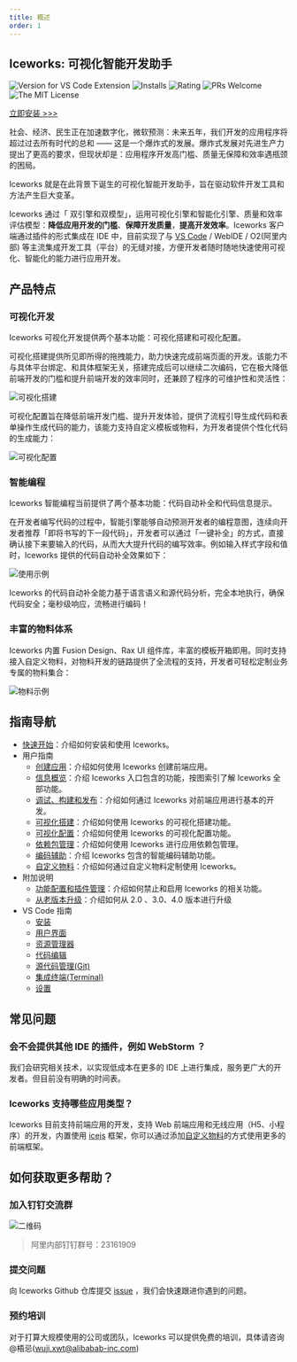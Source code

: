 ```yaml
---
title: 概述
order: 1
---
```


## Iceworks: 可视化智能开发助手

![Version for VS Code Extension](https://vsmarketplacebadge.apphb.com/version-short/iceworks-team.iceworks.svg?logo=visual-studio-code)
![Installs](https://vsmarketplacebadge.apphb.com/installs-short/iceworks-team.iceworks.svg)
![Rating](https://vsmarketplacebadge.apphb.com/rating-short/iceworks-team.iceworks.svg)
![PRs Welcome](https://img.shields.io/badge/PRs-welcome-brightgreen.svg)
![The MIT License](https://img.shields.io/badge/license-MIT-blue.svg)

[立即安装 >>>](https://marketplace.visualstudio.com/items?itemName=iceworks-team.iceworks)

社会、经济、民生正在加速数字化，微软预测：未来五年，我们开发的应用程序将超过过去所有时代的总和 —— 这是一个爆炸式的发展。爆炸式发展对先进生产力提出了更高的要求，但现状却是：应用程序开发高门槛、质量无保障和效率遇瓶颈的困局。

Iceworks 就是在此背景下诞生的可视化智能开发助手，旨在驱动软件开发工具和方法产生巨大变革。

Iceworks 通过「 双引擎和双模型」，运用可视化引擎和智能化引擎、质量和效率评估模型：**降低应用开发的门槛**、**保障开发质量**，**提高开发效率**。Iceworks 客户端通过插件的形式集成在 IDE 中，目前实现了与 [VS Code](https://code.visualstudio.com/) / WebIDE / O2(阿里内部) 等主流集成开发工具（平台）的无缝对接，方便开发者随时随地快速使用可视化、智能化的能力进行应用开发。

## 产品特点

### 可视化开发

Iceworks 可视化开发提供两个基本功能：可视化搭建和可视化配置。

可视化搭建提供所见即所得的拖拽能力，助力快速完成前端页面的开发。该能力不与具体平台绑定、和具体框架无关，搭建完成后可以继续二次编码，它在极大降低前端开发的门槛和提升前端开发的效率同时，还兼顾了程序的可维护性和灵活性：

![可视化搭建](https://img.alicdn.com/tfs/TB1yTO8i8Bh1e4jSZFhXXcC9VXa-1440-900.png_790x10000.jpg)

可视化配置旨在降低前端开发门槛、提升开发体验，提供了流程引导生成代码和表单操作生成代码的能力，该能力支持自定义模板或物料，为开发者提供个性化代码的生成能力：

![可视化配置](https://img.alicdn.com/tfs/TB1VzS_i8Bh1e4jSZFhXXcC9VXa-1024-768.png_790x10000.jpg)

### 智能编程

Iceworks 智能编程当前提供了两个基本功能：代码自动补全和代码信息提示。

在开发者编写代码的过程中，智能引擎能够自动预测开发者的编程意图，连续向开发者推荐「即将书写的下一段代码」，开发者可以通过「一键补全」的方式，直接确认接下来要输入的代码，从而大大提升代码的编写效率。例如输入样式字段和值时，Iceworks 提供的代码自动补全效果如下：

![使用示例](https://user-images.githubusercontent.com/56879942/87412958-3895e700-c5fc-11ea-88e2-3e3e78a07f9e.gif)

Iceworks 的代码自动补全能力基于语言语义和源代码分析，完全本地执行，确保代码安全；毫秒级响应，流畅进行编码！

### 丰富的物料体系

Iceworks 内置 Fusion Design、Rax UI 组件库，丰富的模板开箱即用。同时支持接入自定义物料，对物料开发的链路提供了全流程的支持，开发者可轻松定制业务专属的物料集合：

![物料示例](https://img.alicdn.com/tfs/TB1UjO9SET1gK0jSZFrXXcNCXXa-1000-750.png)

## 指南导航

- [快速开始](/docs/iceworks/quick-start)：介绍如何安装和使用 Iceworks。
- 用户指南
    - [创建应用](/docs/iceworks/create-application)：介绍如何使用 Iceworks 创建前端应用。
    - [信息概览](/docs/iceworks/application-view)：介绍 Iceworks 入口包含的功能，按图索引了解 Iceworks 全部功能。
    - [调试、构建和发布](/docs/iceworks/flow)：介绍如何通过 Iceworks 对前端应用进行基本的开发。
    - [可视化搭建](/docs/iceworks/ui-builder)：介绍如何使用 Iceworks 的可视化搭建功能。
    - [可视化配置](/docs/iceworks/ui-settings)：介绍如何使用 Iceworks 的可视化配置功能。
    - [依赖包管理](/docs/iceworks/dependency)：介绍如何使用 Iceworks 进行应用依赖包管理。
    - [编码辅助](/docs/iceworks/intelli-sense)：介绍 Iceworks 包含的智能编码辅助功能。
    - [自定义物料](/docs/iceworks/material)：介绍如何通过自定义物料定制使用 Iceworks。
- 附加说明
    - [功能配置和插件管理](/docs/iceworks/settings)：介绍如何禁止和启用 Iceworks 的相关功能。
    - [从老版本升级](/docs/iceworks/upgrade-guidelines)：介绍如何从 2.0 、3.0、4.0 版本进行升级
- VS Code 指南
    - [安装](/docs/iceworks/install)
    - [用户界面](/docs/iceworks/user-interface)
    - [资源管理器](/docs/iceworks/explorer)
    - [代码编辑](/docs/iceworks/editor)
    - [源代码管理(Git)](/docs/iceworks/version-control)
    - [集成终端(Terminal)](/docs/iceworks/integrated-terminal)
    - [设置](/docs/iceworks/settings)

## 常见问题

### 会不会提供其他 IDE 的插件，例如 WebStorm ？

我们会研究相关技术，以实现低成本在更多的 IDE 上进行集成，服务更广大的开发者。但目前没有明确的时间表。

### Iceworks 支持哪些应用类型？

Iceworks 目前支持前端应用的开发，支持 Web 前端应用和无线应用（H5、小程序）的开发，内置使用 [icejs](https://github.com/alibaba/ice) 框架，你可以通过添加[自定义物料](/docs/iceworks/)的方式使用更多的前端框架。

## 如何获取更多帮助？

### 加入钉钉交流群

![二维码](https://img.alicdn.com/tfs/TB1OdxtgIVl614jSZKPXXaGjpXa-490-672.png_360x10000.jpg)

> 阿里内部钉钉群号：23161909

### 提交问题

向 Iceworks Github 仓库提交 [issue](https://github.com/ice-lab/iceworks/issues/new?labels=iceworks) ，我们会快速跟进你遇到的问题。

### 预约培训

对于打算大规模使用的公司或团队，Iceworks 可以提供免费的培训，具体请咨询 @梧忌(wuji.xwt@alibabab-inc.com)